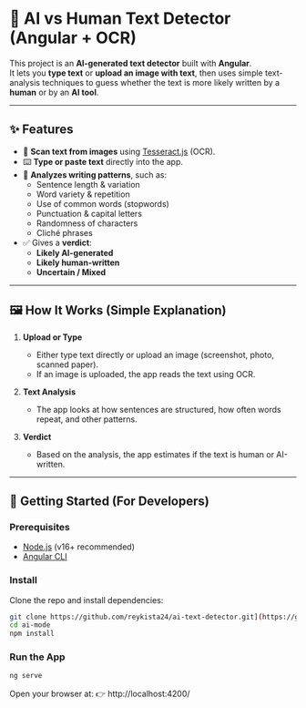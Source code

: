 # 📝 AI vs Human Text Detector (Angular + OCR)

This project is an **AI-generated text detector** built with **Angular**.  
It lets you **type text** or **upload an image with text**, then uses simple text-analysis techniques to guess whether the text is more likely written by a **human** or by an **AI tool**.

---

## ✨ Features
- 📸 **Scan text from images** using [Tesseract.js](https://github.com/naptha/tesseract.js) (OCR).  
- ⌨️ **Type or paste text** directly into the app.  
- 🧠 **Analyzes writing patterns**, such as:
  - Sentence length & variation  
  - Word variety & repetition  
  - Use of common words (stopwords)  
  - Punctuation & capital letters  
  - Randomness of characters  
  - Cliché phrases  
- ✅ Gives a **verdict**:
  - **Likely AI-generated**
  - **Likely human-written**
  - **Uncertain / Mixed**

---

## 🖼️ How It Works (Simple Explanation)
1. **Upload or Type**  
   - Either type text directly or upload an image (screenshot, photo, scanned paper).  
   - If an image is uploaded, the app reads the text using OCR.  

2. **Text Analysis**  
   - The app looks at how sentences are structured, how often words repeat, and other patterns.  

3. **Verdict**  
   - Based on the analysis, the app estimates if the text is human or AI-written.  

---

## 🚀 Getting Started (For Developers)

### Prerequisites
- [Node.js](https://nodejs.org/) (v16+ recommended)  
- [Angular CLI](https://angular.io/guide/setup-local)

### Install
Clone the repo and install dependencies:

```bash
git clone https://github.com/reykista24/ai-text-detector.git](https://github.com/reykista24/ai-model.git
cd ai-mode
npm install
```

### Run the App
```bash
ng serve
```
Open your browser at:
👉 http://localhost:4200/
